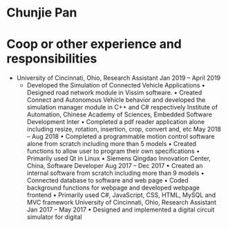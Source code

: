 # Chunjie Pan
# Coop or other experience and responsibilities
* University of Cincinnati, Ohio, Research Assistant Jan 2019 – April 2019
  * Developed the Simulation of Connected Vehicle Applications
• Designed road network module in Vissim software.
• Created Connect and Autonomous Vehicle behavior and developed the simulation manager module in C++ and C# respectively
Institute of Automation, Chinese Academy of Sciences, Embedded Software Development Inter
• Completed a pdf reader application alone including resize, rotation, insertion, crop, convert and, etc May 2018 – Aug 2018
• Completed a programmable motion control software alone from scratch including more than 5 models
• Created functions to allow user to program their own specifications
• Primarily used Qt in Linux
• Siemens Qingdao Innovation Center, China, Software Developer Aug 2017 – Dec 2017
• Created an internal software from scratch including more than 9 models
• Connected database to software and web page
• Coded background functions for webpage and developed webpage frontend
• Primarily used C#, JavaScript, CSS, HTML, MySQL and MVC framework
University of Cincinnati, Ohio, Research Assistant Jan 2017 – May 2017
• Designed and implemented a digital circuit simulator for digital
